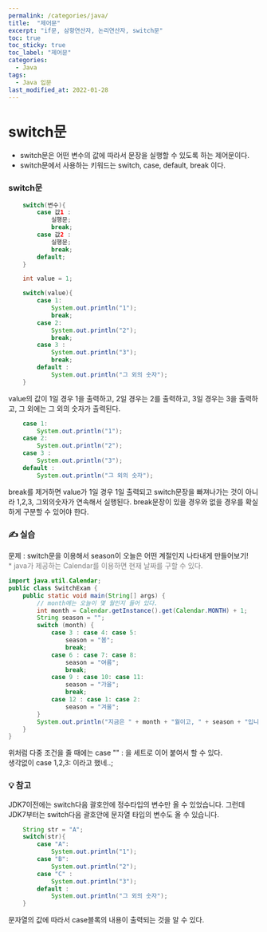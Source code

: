 ```yaml
---
permalink: /categories/java/
title:  "제어문"
excerpt: "if문, 삼항연산자, 논리연산자, switch문"
toc: true
toc_sticky: true
toc_label: "제어문"
categories:
  - Java
tags:
  - Java 입문
last_modified_at: 2022-01-28
---
```



# switch문
- switch문은 어떤 변수의 값에 따라서 문장을 실행할 수 있도록 하는 제어문이다.
- switch문에서 사용하는 키워드는 switch, case, default, break 이다.

### switch문

```java
    switch(변수){
        case 값1 : 
            실행문; 
            break;
        case 값2 : 
            실행문; 
            break;  
        default;    
    }
```
```java
    int value = 1;

    switch(value){
        case 1: 
            System.out.println("1");
            break;
        case 2:
            System.out.println("2");
            break;
        case 3 :
            System.out.println("3");
            break;
        default :
            System.out.println("그 외의 숫자");
    }
```
value의 값이 1일 경우 1을 출력하고, 2일 경우는 2를 출력하고, 3일 경우는 3을 출력하고, 그 외에는 그 외의 숫자가 출력된다.

```java
    case 1: 
        System.out.println("1");
    case 2:
        System.out.println("2");
    case 3 :
        System.out.println("3");
    default :
        System.out.println("그 외의 숫자");
```

break를 제거하면 value가 1일 경우 1일 출력되고 switch문장을 빠져나가는 것이 아니라 
1,2,3, 그외의숫자가 연속해서 실행된다. break문장이 있을 경우와 없을 경우를 확실하게 구분할 수 있어야 한다.

### ✍ 실습

문제 : switch문을 이용해서 season이 오늘은 어떤 계절인지 나타내게 만들어보기!  
<span style="color:gray">* java가 제공하는 Calendar를 이용하면 현재 날짜를 구할 수 있다. </span>


```java
import java.util.Calendar;
public class SwitchExam {
    public static void main(String[] args) {
        // month에는 오늘이 몇 월인지 들어 있다.
        int month = Calendar.getInstance().get(Calendar.MONTH) + 1;
        String season = "";
        switch (month) {
            case 3 : case 4: case 5:
                season = "봄";
                break;
            case 6 : case 7: case 8:
                season = "여름";
                break;
            case 9 : case 10: case 11:
                season = "가을";
                break;
            case 12 : case 1: case 2:
                season = "겨울";
        }
        System.out.println("지금은 " + month + "월이고, " + season + "입니다.");
    }
}
```
위처럼 다중 조건을 줄 때에는 case "" : 을 세트로 이어 붙여서 할 수 있다.   
생각없이 case 1,2,3: 이라고 했네..; 

### 💡 참고
JDK7이전에는 switch다음 괄호안에 정수타입의 변수만 올 수 있었습니다. 그런데 JDK7부터는 switch다음 괄호안에 문자열 타입의 변수도 올 수 있습니다.

```java
    String str = "A";
    switch(str){
        case "A": 
            System.out.println("1");
        case "B":
            System.out.println("2");
        case "C" :
            System.out.println("3");
        default :
            System.out.println("그 외의 숫자");
    }
```

문자열의 값에 따라서 case블록의 내용이 출력되는 것을 알 수 있다.
